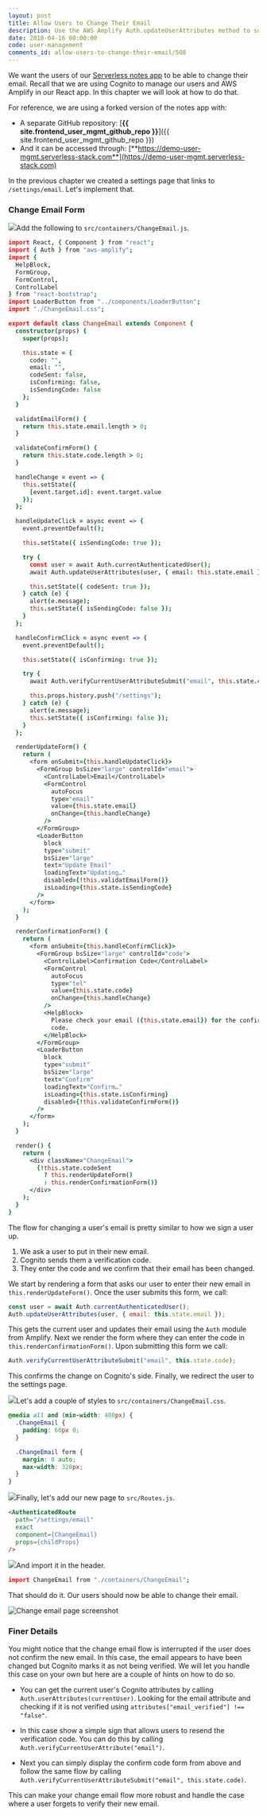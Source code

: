 ```yaml
---
layout: post
title: Allow Users to Change Their Email
description: Use the AWS Amplify Auth.updateUserAttributes method to support change email functionality in our Serverless React app. This triggers Cognito to help our users change their email.
date: 2018-04-16 00:00:00
code: user-management
comments_id: allow-users-to-change-their-email/508
---
```


We want the users of our [Serverless notes app](https://demo.serverless-stack.com) to be able to change their email. Recall that we are using Cognito to manage our users and AWS Amplify in our React app. In this chapter we will look at how to do that.

For reference, we are using a forked version of the notes app with:

- A separate GitHub repository: [**{{ site.frontend_user_mgmt_github_repo }}**]({{ site.frontend_user_mgmt_github_repo }})
- And it can be accessed through: [**https://demo-user-mgmt.serverless-stack.com**](https://demo-user-mgmt.serverless-stack.com)

In the previous chapter we created a settings page that links to `/settings/email`. Let's implement that.

### Change Email Form

<img class="code-marker" src="/assets/s.png" />Add the following to `src/containers/ChangeEmail.js`.

``` coffee
import React, { Component } from "react";
import { Auth } from "aws-amplify";
import {
  HelpBlock,
  FormGroup,
  FormControl,
  ControlLabel
} from "react-bootstrap";
import LoaderButton from "../components/LoaderButton";
import "./ChangeEmail.css";

export default class ChangeEmail extends Component {
  constructor(props) {
    super(props);

    this.state = {
      code: "",
      email: "",
      codeSent: false,
      isConfirming: false,
      isSendingCode: false
    };
  }

  validatEmailForm() {
    return this.state.email.length > 0;
  }

  validateConfirmForm() {
    return this.state.code.length > 0;
  }

  handleChange = event => {
    this.setState({
      [event.target.id]: event.target.value
    });
  };

  handleUpdateClick = async event => {
    event.preventDefault();

    this.setState({ isSendingCode: true });

    try {
      const user = await Auth.currentAuthenticatedUser();
      await Auth.updateUserAttributes(user, { email: this.state.email });

      this.setState({ codeSent: true });
    } catch (e) {
      alert(e.message);
      this.setState({ isSendingCode: false });
    }
  };

  handleConfirmClick = async event => {
    event.preventDefault();

    this.setState({ isConfirming: true });

    try {
      await Auth.verifyCurrentUserAttributeSubmit("email", this.state.code);

      this.props.history.push("/settings");
    } catch (e) {
      alert(e.message);
      this.setState({ isConfirming: false });
    }
  };

  renderUpdateForm() {
    return (
      <form onSubmit={this.handleUpdateClick}>
        <FormGroup bsSize="large" controlId="email">
          <ControlLabel>Email</ControlLabel>
          <FormControl
            autoFocus
            type="email"
            value={this.state.email}
            onChange={this.handleChange}
          />
        </FormGroup>
        <LoaderButton
          block
          type="submit"
          bsSize="large"
          text="Update Email"
          loadingText="Updating…"
          disabled={!this.validatEmailForm()}
          isLoading={this.state.isSendingCode}
        />
      </form>
    );
  }

  renderConfirmationForm() {
    return (
      <form onSubmit={this.handleConfirmClick}>
        <FormGroup bsSize="large" controlId="code">
          <ControlLabel>Confirmation Code</ControlLabel>
          <FormControl
            autoFocus
            type="tel"
            value={this.state.code}
            onChange={this.handleChange}
          />
          <HelpBlock>
            Please check your email ({this.state.email}) for the confirmation
            code.
          </HelpBlock>
        </FormGroup>
        <LoaderButton
          block
          type="submit"
          bsSize="large"
          text="Confirm"
          loadingText="Confirm…"
          isLoading={this.state.isConfirming}
          disabled={!this.validateConfirmForm()}
        />
      </form>
    );
  }

  render() {
    return (
      <div className="ChangeEmail">
        {!this.state.codeSent
          ? this.renderUpdateForm()
          : this.renderConfirmationForm()}
      </div>
    );
  }
}
```

The flow for changing a user's email is pretty similar to how we sign a user up.

1. We ask a user to put in their new email.
2. Cognito sends them a verification code.
3. They enter the code and we confirm that their email has been changed.

We start by rendering a form that asks our user to enter their new email in `this.renderUpdateForm()`. Once the user submits this form, we call:

``` js
const user = await Auth.currentAuthenticatedUser();
Auth.updateUserAttributes(user, { email: this.state.email });
```

This gets the current user and updates their email using the `Auth` module from Amplify. Next we render the form where they can enter the code in `this.renderConfirmationForm()`. Upon submitting this form we call:

``` js
Auth.verifyCurrentUserAttributeSubmit("email", this.state.code);
```

This confirms the change on Cognito's side. Finally, we redirect the user to the settings page.

<img class="code-marker" src="/assets/s.png" />Let's add a couple of styles to `src/containers/ChangeEmail.css`.

``` css
@media all and (min-width: 480px) {
  .ChangeEmail {
    padding: 60px 0;
  }

  .ChangeEmail form {
    margin: 0 auto;
    max-width: 320px;
  }
}
```

<img class="code-marker" src="/assets/s.png" />Finally, let's add our new page to `src/Routes.js`.

``` html
<AuthenticatedRoute
  path="/settings/email"
  exact
  component={ChangeEmail}
  props={childProps}
/>
```

<img class="code-marker" src="/assets/s.png" />And import it in the header.

``` coffee
import ChangeEmail from "./containers/ChangeEmail";
```

That should do it. Our users should now be able to change their email.

![Change email page screenshot](/assets/user-management/change-email-page.png)

### Finer Details

You might notice that the change email flow is interrupted if the user does not confirm the new email. In this case, the email appears to have been changed but Cognito marks it as not being verified. We will let you handle this case on your own but here are a couple of hints on how to do so.

- You can get the current user's Cognito attributes by calling `Auth.userAttributes(currentUser)`. Looking for the email attribute and checking if it is not verified using `attributes["email_verified"] !== "false"`.

- In this case show a simple sign that allows users to resend the verification code. You can do this by calling `Auth.verifyCurrentUserAttribute("email")`.

- Next you can simply display the confirm code form from above and follow the same flow by calling `Auth.verifyCurrentUserAttributeSubmit("email", this.state.code)`.

This can make your change email flow more robust and handle the case where a user forgets to verify their new email.
